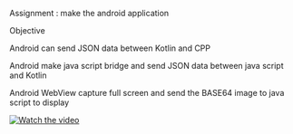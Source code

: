 Assignment : make the android application

Objective

Android can send JSON data between Kotlin and CPP

Android make java script bridge and send JSON data between java script and Kotlin

Android WebView capture full screen and send the BASE64 image to java script to display

[![Watch the video](http://www.greatmayexpert.com/maylogo.png)](https://www.youtube.com/watch?v=PToWoJzKrEE)
